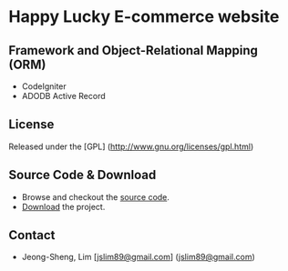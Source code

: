 # Happy Lucky E-commerce website

## Framework and Object-Relational Mapping (ORM)
- CodeIgniter
- ADODB Active Record

## License
Released under the [GPL] (http://www.gnu.org/licenses/gpl.html)

## Source Code & Download
* Browse and checkout the [source code](https://github.com/jslim89/happylucky).
* [Download](https://github.com/jslim89/happylucky/archives/master) the project.

## Contact
* Jeong-Sheng, Lim [jslim89@gmail.com] (jslim89@gmail.com)
